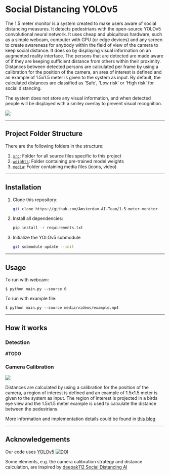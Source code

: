 # Social Distancing YOLOv5

The 1.5 meter monitor is a system created to make users aware of social distancing measures.
It detects pedestrians with the open-source YOLOv5 convolutional neural network. 
It uses cheap and ubiquitous hardware, such as a simple webcam, computer with GPU (or edge devices) and any screen
to create awareness for anybody within the field of view of the camera to keep social distance. 
It does so by displaying visual information on an augmented reality interface. 
The persons that are detected are made aware of if they are keeping sufficient distance from others within their proximity.
Distances between detected persons are calculated per frame by using a calibration for the position of the camera,
an area of interest is defined and an example of 1.5x1.5 meter is given to the system as input.
By default, the calculated distances are classified as 'Safe', 'Low risk' or 'High risk' for social distancing.

The system does not store any visual information, and when detected people will be displayed with a smiley overlay to prevent visual recognition.


![](media/examples/emojis.png)

---


## Project Folder Structure

There are the following folders in the structure:
1) [`src`](./src): Folder for all source files specific to this project
3) [`weights`](./weights): Folder containing pre-trained model weights
4) [`media`](./media): Folder containing media files (icons, video)

---


## Installation

1) Clone this repository:
    ```bash
    git clone https://github.com/Amsterdam-AI-Team/1.5-meter-monitor
    ```
2) Install all dependencies:
    ```bash
    pip install -r requirements.txt
    ```
3) Initialize the YOLOv5 submodule
	```bash
	git submodule update --init
    ```

---


## Usage

To run with webcam:

```
$ python main.py --source 0 
```

To run with example file:

```
$ python main.py --source media/videos/example.mp4
```

---


## How it works

### Detection

**\#TODO**


### Camera Calibration


![](examples/ROI_selection.png)

Distances are calculated by using a calibration for the position of the camera, 
a region of interest is defined and an example of 1.5x1.5 meter is given to the system as input. 
The region of interest is projected in a birds eye view and 
the 1.5x1.5 meter example is used to calculate the distance between the pedestrians.

More information and implementation details could be found in [this blog](https://blog.usejournal.com/social-distancing-ai-using-python-deep-learning-c26b20c9aa4c)

---
## Acknowledgements


Our code uses [YOLOv5](https://github.com/ultralytics/yolov5) [![DOI](https://zenodo.org/badge/264818686.svg)](https://zenodo.org/badge/latestdoi/264818686)

Some elements, e.g. the camera calibration strategy and distance calculation, are inspired by [deepak112 Social Distancing AI](https://github.com/deepak112/Social-Distancing-AI)


